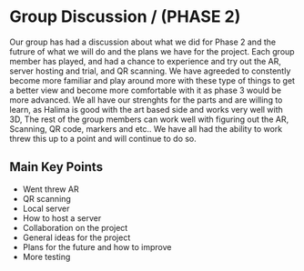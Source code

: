 # Group Discussion / (PHASE 2)


Our group has had a discussion about what we did for Phase 2 and the futrure of what we will do and the plans we have for the project. Each group member has played,
and had a chance to experience and try out the AR, server hosting and trial, and QR scanning. We have agreeded to constently become more familiar and play around more
with these type of things to get a better view and become more comfortable with it as phase 3 would be more advanced. We all have our strenghts for the parts and 
are willing to learn, as Halima is good with the art based side and works very well with 3D, The rest of the group members can work well with figuring out the AR,
Scanning, QR code, markers and etc.. We have all had the ability to work threw this up to a point and will continue to do so.


## Main Key Points

- Went threw AR
- QR scanning
- Local server
- How to host a server
- Collaboration on the project
- General ideas for the project
- Plans for the future and how to improve
- More testing
